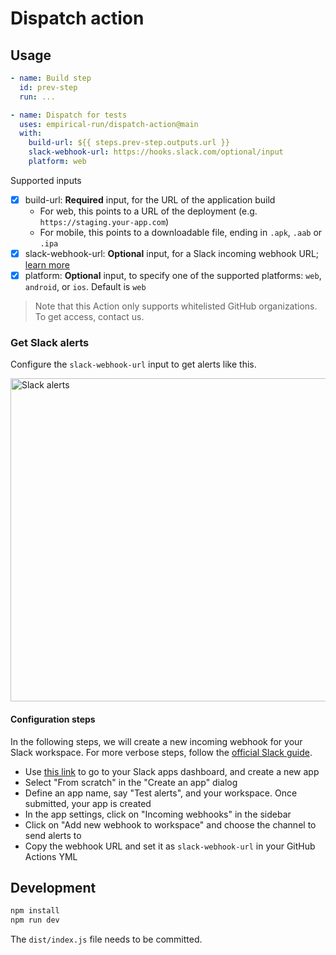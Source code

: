 # Dispatch action

## Usage

```yml
- name: Build step
  id: prev-step
  run: ...

- name: Dispatch for tests
  uses: empirical-run/dispatch-action@main
  with:
    build-url: ${{ steps.prev-step.outputs.url }}
    slack-webhook-url: https://hooks.slack.com/optional/input
    platform: web
```

Supported inputs
- [x] build-url: **Required** input, for the URL of the application build
   - For web, this points to a URL of the deployment (e.g. `https://staging.your-app.com`)
   - For mobile, this points to a downloadable file, ending in `.apk`, `.aab` or `.ipa`
- [x] slack-webhook-url: **Optional** input, for a Slack incoming webhook URL; [learn more](#get-slack-alerts)
- [x] platform: **Optional** input, to specify one of the supported platforms: `web`, `android`, or `ios`. Default is `web`

> Note that this Action only supports whitelisted GitHub organizations. To get access, contact us.

### Get Slack alerts

Configure the `slack-webhook-url` input to get alerts like this.

<img width="517" alt="Slack alerts" src="https://github.com/empirical-run/dispatch-action/assets/284612/32ec902a-c8d0-48d6-afe3-447e0aaec049">

#### Configuration steps

In the following steps, we will create a new incoming webhook for your Slack workspace. For more verbose
steps, follow the [official Slack guide](https://api.slack.com/messaging/webhooks).

- Use [this link](https://api.slack.com/apps?new_app=1) to go to your Slack apps dashboard, and create a new app
- Select "From scratch" in the "Create an app" dialog
- Define an app name, say "Test alerts", and your workspace. Once submitted, your app is created
- In the app settings, click on "Incoming webhooks" in the sidebar
- Click on "Add new webhook to workspace" and choose the channel to send alerts to
- Copy the webhook URL and set it as `slack-webhook-url` in your GitHub Actions YML

## Development

```sh
npm install
npm run dev
```

The `dist/index.js` file needs to be committed.
